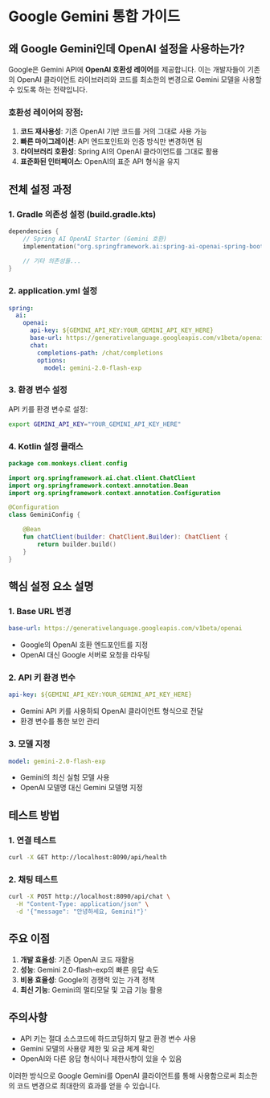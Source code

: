 # Google Gemini 통합 가이드

## 왜 Google Gemini인데 OpenAI 설정을 사용하는가?

Google은 Gemini API에 **OpenAI 호환성 레이어**를 제공합니다. 이는 개발자들이 기존의 OpenAI 클라이언트 라이브러리와 코드를 최소한의 변경으로 Gemini 모델을 사용할 수 있도록 하는 전략입니다.

### 호환성 레이어의 장점:
1. **코드 재사용성**: 기존 OpenAI 기반 코드를 거의 그대로 사용 가능
2. **빠른 마이그레이션**: API 엔드포인트와 인증 방식만 변경하면 됨
3. **라이브러리 호환성**: Spring AI의 OpenAI 클라이언트를 그대로 활용
4. **표준화된 인터페이스**: OpenAI의 표준 API 형식을 유지

## 전체 설정 과정

### 1. Gradle 의존성 설정 (build.gradle.kts)

```kotlin
dependencies {
    // Spring AI OpenAI Starter (Gemini 호환)
    implementation("org.springframework.ai:spring-ai-openai-spring-boot-starter")
    
    // 기타 의존성들...
}
```

### 2. application.yml 설정

```yaml
spring:
  ai:
    openai:
      api-key: ${GEMINI_API_KEY:YOUR_GEMINI_API_KEY_HERE}
      base-url: https://generativelanguage.googleapis.com/v1beta/openai
      chat:
        completions-path: /chat/completions
        options:
          model: gemini-2.0-flash-exp
```

### 3. 환경 변수 설정

API 키를 환경 변수로 설정:
```bash
export GEMINI_API_KEY="YOUR_GEMINI_API_KEY_HERE"
```

### 4. Kotlin 설정 클래스

```kotlin
package com.monkeys.client.config

import org.springframework.ai.chat.client.ChatClient
import org.springframework.context.annotation.Bean
import org.springframework.context.annotation.Configuration

@Configuration
class GeminiConfig {

    @Bean
    fun chatClient(builder: ChatClient.Builder): ChatClient {
        return builder.build()
    }
}
```

## 핵심 설정 요소 설명

### 1. Base URL 변경
```yaml
base-url: https://generativelanguage.googleapis.com/v1beta/openai
```
- Google의 OpenAI 호환 엔드포인트를 지정
- OpenAI 대신 Google 서버로 요청을 라우팅

### 2. API 키 환경 변수
```yaml
api-key: ${GEMINI_API_KEY:YOUR_GEMINI_API_KEY_HERE}
```
- Gemini API 키를 사용하되 OpenAI 클라이언트 형식으로 전달
- 환경 변수를 통한 보안 관리

### 3. 모델 지정
```yaml
model: gemini-2.0-flash-exp
```
- Gemini의 최신 실험 모델 사용
- OpenAI 모델명 대신 Gemini 모델명 지정

## 테스트 방법

### 1. 연결 테스트
```bash
curl -X GET http://localhost:8090/api/health
```

### 2. 채팅 테스트
```bash
curl -X POST http://localhost:8090/api/chat \
  -H "Content-Type: application/json" \
  -d '{"message": "안녕하세요, Gemini!"}'
```

## 주요 이점

1. **개발 효율성**: 기존 OpenAI 코드 재활용
2. **성능**: Gemini 2.0-flash-exp의 빠른 응답 속도
3. **비용 효율성**: Google의 경쟁력 있는 가격 정책
4. **최신 기능**: Gemini의 멀티모달 및 고급 기능 활용

## 주의사항

- API 키는 절대 소스코드에 하드코딩하지 말고 환경 변수 사용
- Gemini 모델의 사용량 제한 및 요금 체계 확인
- OpenAI와 다른 응답 형식이나 제한사항이 있을 수 있음

이러한 방식으로 Google Gemini를 OpenAI 클라이언트를 통해 사용함으로써 최소한의 코드 변경으로 최대한의 효과를 얻을 수 있습니다.